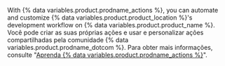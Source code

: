 With {% data variables.product.prodname_actions %}, you can automate and customize {% data variables.product.product_location %}'s development workflow on {% data variables.product.product_name %}. Você pode criar as suas próprias ações e usar e personalizar ações compartilhadas pela comunidade {% data variables.product.prodname_dotcom %}. Para obter mais informações, consulte "[Aprenda {% data variables.product.prodname_actions %}](/actions/learn-github-actions)".

